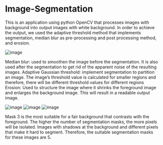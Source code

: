 # Image-Segmentation

 This is an application using python OpenCV that processes images with background into output images with white background. In order to achieve the output, we used the adaptive threshold method that implements segmentation, median blur as pre-processing and post processing method, and erosion.

 ![image](https://github.com/tengkoku/Image-Segmentation/assets/148973550/02e582d5-a55d-464d-b0e2-6bbb39e96614)

 Median blur: used to smoothen the image before the segmentation. It is also used after the segmentation to get rid of the apparent noise of the resulting images. 
 Adaptive Gaussian threshold: implement segmentation to partition an image. The image’s threshold value is calculated for smaller regions and therefore, there will be different threshold values for different regions
 Erosion: Used to structure the image where it shrinks the foreground image and enlarges the background image. This will result in a readable output image.

![image](https://github.com/tengkoku/Image-Segmentation/assets/148973550/9ddf7575-1c86-4d17-b02b-098d8acbbff9)
![image](https://github.com/tengkoku/Image-Segmentation/assets/148973550/aa91de28-4b16-4be7-a141-378fe732d233)
![image](https://github.com/tengkoku/Image-Segmentation/assets/148973550/d74bf19b-0ef5-4288-874a-848b93da49be)

 Mask 3 is the most suitable for a fair background that contrasts with the foreground. The higher the number of segmentation masks, the more pixels will be isolated. Images with shadows at the background and 
 different pixels that make it hard to segment. Therefore, the suitable segmentation masks for these images are 5.
